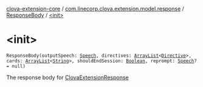 [clova-extension-core](../../index.md) / [com.linecorp.clova.extension.model.response](../index.md) / [ResponseBody](index.md) / [&lt;init&gt;](./-init-.md)

# &lt;init&gt;

`ResponseBody(outputSpeech: `[`Speech`](../-speech.md)`, directives: `[`ArrayList`](https://kotlinlang.org/api/latest/jvm/stdlib/kotlin.collections/-array-list/index.html)`<`[`Directive`](../../com.linecorp.clova.extension.model.directive/-directive/index.md)`>, cards: `[`ArrayList`](https://kotlinlang.org/api/latest/jvm/stdlib/kotlin.collections/-array-list/index.html)`<`[`String`](https://kotlinlang.org/api/latest/jvm/stdlib/kotlin/-string/index.html)`>, shouldEndSession: `[`Boolean`](https://kotlinlang.org/api/latest/jvm/stdlib/kotlin/-boolean/index.html)`, reprompt: `[`Speech`](../-speech.md)`? = null)`

The response body for [ClovaExtensionResponse](../-clova-extension-response/index.md)

